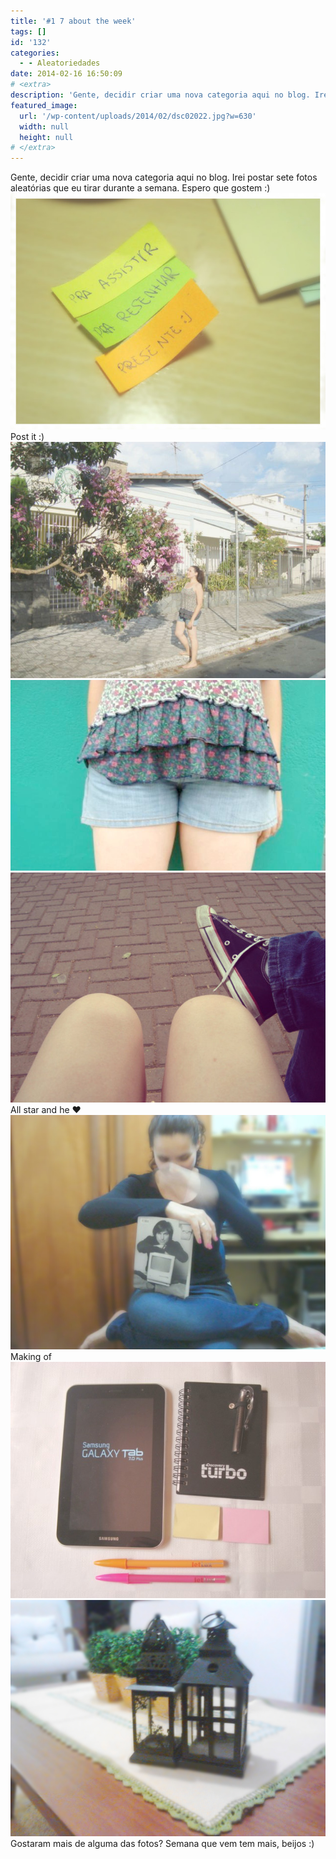 ```yaml
---
title: '#1 7 about the week'
tags: []
id: '132'
categories:
  - - Aleatoriedades
date: 2014-02-16 16:50:09
# <extra>
description: 'Gente, decidir criar uma nova categoria aqui no blog. Irei postar sete fotos aleatórias que eu tirar durante a semana. Espero que gostem 🙂 Gostaram mais de alguma das fotos? Semana que vem tem mais, beijos 🙂'
featured_image: 
  url: '/wp-content/uploads/2014/02/dsc02022.jpg?w=630'
  width: null
  height: null
# </extra>
---
```


Gente, decidir criar uma nova categoria aqui no blog. Irei postar sete fotos aleatórias que eu tirar durante a semana. Espero que gostem :) [![Image](/wp-content/uploads/2014/02/dsc02022.jpg?w=630)](/wp-content/uploads/2014/02/dsc02022.jpg) Post it :) [![Image](/wp-content/uploads/2014/02/dsc02051.jpg?w=630)](/wp-content/uploads/2014/02/dsc02051.jpg) [![Image](/wp-content/uploads/2014/02/dsc02059.jpg?w=650)](/wp-content/uploads/2014/02/dsc02059.jpg) [![Image](/wp-content/uploads/2014/02/all-star.jpg?w=628)](/wp-content/uploads/2014/02/all-star.jpg) All star and he ♥ [![Image](/wp-content/uploads/2014/02/dsc02109.jpg?w=617)](/wp-content/uploads/2014/02/dsc02109.jpg) Making of [![Image](/wp-content/uploads/2014/02/dsc02099.jpg?w=630)](/wp-content/uploads/2014/02/dsc02099.jpg) [![Image](/wp-content/uploads/2014/02/img_20140208_200754.jpg?w=650)](/wp-content/uploads/2014/02/img_20140208_200754.jpg) Gostaram mais de alguma das fotos? Semana que vem tem mais, beijos :)
